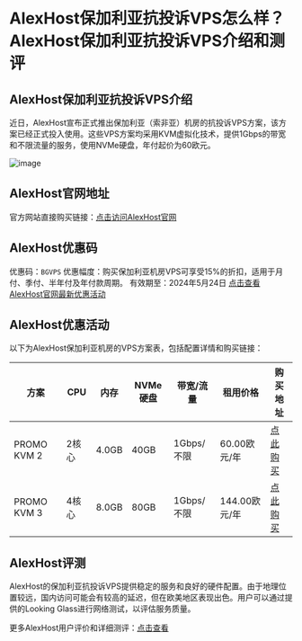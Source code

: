 # AlexHost保加利亚抗投诉VPS怎么样？AlexHost保加利亚抗投诉VPS介绍和测评

## AlexHost保加利亚抗投诉VPS介绍
近日，AlexHost宣布正式推出保加利亚（索非亚）机房的抗投诉VPS方案，该方案已经正式投入使用。这些VPS方案均采用KVM虚拟化技术，提供1Gbps的带宽和不限流量的服务，使用NVMe硬盘，年付起价为60欧元。

![image](https://github.com/es7332156/AlexHost/assets/169882895/048fcfdd-3aad-4e7c-ab76-03e70fbb7c22)

## AlexHost官网地址
官方网站直接购买链接：[点击访问AlexHost官网](https://bill.alexhost.com/?affid=791)

## AlexHost优惠码
优惠码：`BGVPS`
优惠幅度：购买保加利亚机房VPS可享受15%的折扣，适用于月付、季付、半年付及年付款周期。
有效期至：2024年5月24日
[点击查看AlexHost官网最新优惠活动](https://bill.alexhost.com/?affid=791)

## AlexHost优惠活动
以下为AlexHost保加利亚机房的VPS方案表，包括配置详情和购买链接：

| 方案          | CPU  | 内存   | NVMe硬盘 | 带宽/流量   | 租用价格         | 购买地址                   |
|-------------|-----|------|---------|----------|---------------|--------------------------|
| PROMO KVM 2 | 2核心 | 4.0GB | 40GB    | 1Gbps/不限 | 60.00欧元/年   | [点此购买](https://bill.alexhost.com/?cmd=cart&action=add&affid=791&id=353) |
| PROMO KVM 3 | 4核心 | 8.0GB | 80GB    | 1Gbps/不限 | 144.00欧元/年 | [点此购买](https://bill.alexhost.com/?cmd=cart&action=add&affid=791&id=352) |

## AlexHost评测
AlexHost的保加利亚抗投诉VPS提供稳定的服务和良好的硬件配置。由于地理位置较远，国内访问可能会有较高的延迟，但在欧美地区表现出色。用户可以通过提供的Looking Glass进行网络测试，以评估服务质量。

更多AlexHost用户评价和详细测评：[点击查看](https://bill.alexhost.com/?affid=791)


